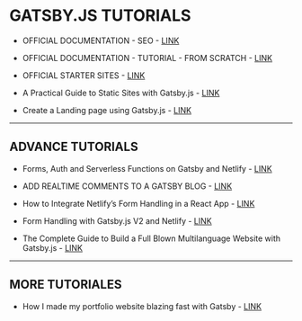 # GATSBY.JS TUTORIALS

* OFFICIAL DOCUMENTATION - SEO - [LINK](https://www.gatsbyjs.org/docs/seo/)

* OFFICIAL DOCUMENTATION - TUTORIAL - FROM SCRATCH - [LINK](https://www.gatsbyjs.org/tutorial/)

* OFFICIAL STARTER SITES - [LINK](https://www.gatsbyjs.org/starters)

* A Practical Guide to Static Sites with Gatsby.js - [LINK](https://scotch.io/tutorials/zero-to-deploy-a-practical-guide-to-static-sites-with-gatsbyjs)

* Create a Landing page using Gatsby.js - [LINK](https://medium.com/@zeolearn/create-a-landing-page-using-gatsby-js-f29d30333032)

--------------------------

## ADVANCE TUTORIALS

* Forms, Auth and Serverless Functions on Gatsby and Netlify - [LINK](https://css-tricks.com/forms-auth-and-serverless-functions-on-gatsby-and-netlify/)

* ADD REALTIME COMMENTS TO A GATSBY BLOG - [LINK](https://pusher.com/tutorials/realtime-comments-gatsby-blog)

* How to Integrate Netlify’s Form Handling in a React App - [LINK](https://www.netlify.com/blog/2017/07/20/how-to-integrate-netlifys-form-handling-in-a-react-app/)

* Form Handling with Gatsby.js V2 and Netlify - [LINK](https://codebushi.com/form-handling-gatsby-netlify/)

* The Complete Guide to Build a Full Blown Multilanguage Website with Gatsby.js - [LINK](https://www.storyblok.com/tp/gatsby-multilanguage-website-tutorial)

--------------------------

## MORE TUTORIALES

* How I made my portfolio website blazing fast with Gatsby - [LINK](https://medium.freecodecamp.org/how-i-made-my-portfolio-website-blazing-fast-with-gatsby-82ccddc2f671)

